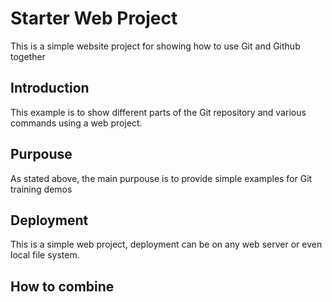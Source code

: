 # Starter Web Project 

This is a simple website project for 
showing how to use Git and Github together

## Introduction

This example is to show different parts of the Git repository and various commands using a web project.

## Purpouse

As stated above, the main purpouse is to provide simple examples for Git training demos

## Deployment

This is a simple web project, deployment can be on
any web server or even local file system.

## How to combine 

